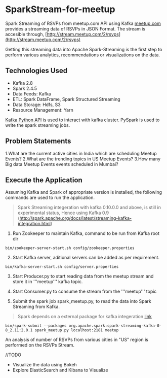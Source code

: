 # SparkStream-for-meetup
Spark Streaming of RSVPs from meetup.com API using Kafka
[meetup.com](https://www.meetup.com/) provides a streaming data of RSVPs in JSON Format. The stream is accesible through, 
[http://stream.meetup.com/2/rsvps](http://stream.meetup.com/2/rsvps)

Getting this streaming data into Apache Spark-Streaming is the first step to perform various analytics, recommendations or visualizations on the data.

## Technologies Used

* Kafka 2.8
* Spark 2.4.5
* Data Feeds: Kafka
* ETL: Spark DataFrame, Spark Structured Streaming
* Data Storage: Hdfs, S3
* Resource Management: Yarn

[Kafka Python API](https://github.com/dpkp/kafka-python) is used to interact with kafka cluster. PySpark is used to write the spark streaming jobs.

## Problem Statements

1.What are the current active cities in India which are scheduling Meetup Events?
2.What are the trending topics in US Meetup Events?
3.How many Big data Meetup Events events scheduled in Mumbai?

## Execute the Application

Assuming Kafka and Spark of appropriate version is installed, the following commands are used to run the application.

> Spark Streaming integeration with kafka 0.10.0.0 and above, is still in experimental status, Hence using Kafka 0.9 (http://spark.apache.org/docs/latest/streaming-kafka-integration.html)

1. Run Zookeeper to maintain Kafka, command to be run from Kafka root dir
```
bin/zookeeper-server-start.sh config/zookeeper.properties
```

2. Start Kafka server, aditional servers can be added as per requirement.
```
bin/kafka-server-start.sh config/server.properties
```

3. Start Producer.py to start reading data from the meetup stream and store it in '''meetup''' kafka topic.

4. Start Consumer.py to consume the stream from the '''meetup''' topic

5. Submit the spark job spark_meetup.py, to read the data into Spark Streaming from Kafka.
> Spark depends on a external package for kafka integeration [link](https://mvnrepository.com/artifact/org.apache.spark/spark-streaming-kafka-0-8_2.11/2.0.1)
```
bin/spark-submit --packages org.apache.spark:spark-streaming-kafka-0-8_2.11:2.0.1 spark_meetup.py localhost:2181 meetup
```

An analysis of number of RSVPs from various cities in "US" region is performed on the RSVPs Stream.

//TODO
* Visualize the data using Bokeh
* Explore ElasticSearch and Kibana to Visualize
